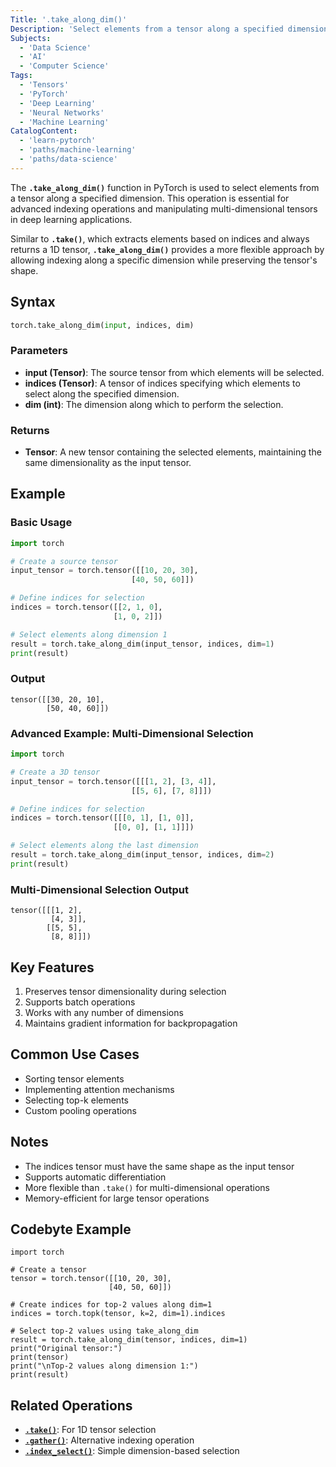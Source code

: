 ```yaml
---
Title: '.take_along_dim()'
Description: 'Select elements from a tensor along a specified dimension using indices.'
Subjects:
  - 'Data Science'
  - 'AI'
  - 'Computer Science'
Tags:
  - 'Tensors'
  - 'PyTorch'
  - 'Deep Learning'
  - 'Neural Networks'
  - 'Machine Learning'
CatalogContent:
  - 'learn-pytorch'
  - 'paths/machine-learning'
  - 'paths/data-science'
---
```


The **`.take_along_dim()`** function in PyTorch is used to select elements from a tensor along a specified dimension. This operation is essential for advanced indexing operations and manipulating multi-dimensional tensors in deep learning applications.

Similar to **`.take()`**, which extracts elements based on indices and always returns a 1D tensor, **`.take_along_dim()`** provides a more flexible approach by allowing indexing along a specific dimension while preserving the tensor's shape.

## Syntax

```python
torch.take_along_dim(input, indices, dim)
```

### Parameters

- **input (Tensor)**: The source tensor from which elements will be selected.
- **indices (Tensor)**: A tensor of indices specifying which elements to select along the specified dimension.
- **dim (int)**: The dimension along which to perform the selection.

### Returns

- **Tensor**: A new tensor containing the selected elements, maintaining the same dimensionality as the input tensor.

## Example

### Basic Usage

```python
import torch

# Create a source tensor
input_tensor = torch.tensor([[10, 20, 30], 
                           [40, 50, 60]])

# Define indices for selection
indices = torch.tensor([[2, 1, 0], 
                       [1, 0, 2]])

# Select elements along dimension 1
result = torch.take_along_dim(input_tensor, indices, dim=1)
print(result)
```

### Output

```
tensor([[30, 20, 10],
        [50, 40, 60]])
```

### Advanced Example: Multi-Dimensional Selection

```python
import torch

# Create a 3D tensor
input_tensor = torch.tensor([[[1, 2], [3, 4]], 
                           [[5, 6], [7, 8]]])

# Define indices for selection
indices = torch.tensor([[[0, 1], [1, 0]], 
                       [[0, 0], [1, 1]]])

# Select elements along the last dimension
result = torch.take_along_dim(input_tensor, indices, dim=2)
print(result)
```

### Multi-Dimensional Selection Output

```
tensor([[[1, 2],
         [4, 3]],
        [[5, 5],
         [8, 8]]])
```

## Key Features

1. Preserves tensor dimensionality during selection
2. Supports batch operations
3. Works with any number of dimensions
4. Maintains gradient information for backpropagation

## Common Use Cases

- Sorting tensor elements
- Implementing attention mechanisms
- Selecting top-k elements
- Custom pooling operations

## Notes

- The indices tensor must have the same shape as the input tensor
- Supports automatic differentiation
- More flexible than `.take()` for multi-dimensional operations
- Memory-efficient for large tensor operations

## Codebyte Example

```codebyte/python
import torch

# Create a tensor
tensor = torch.tensor([[10, 20, 30], 
                      [40, 50, 60]])

# Create indices for top-2 values along dim=1
indices = torch.topk(tensor, k=2, dim=1).indices

# Select top-2 values using take_along_dim
result = torch.take_along_dim(tensor, indices, dim=1)
print("Original tensor:")
print(tensor)
print("\nTop-2 values along dimension 1:")
print(result)
```

## Related Operations

- **[`.take()`](../take/take.md)**: For 1D tensor selection
- **[`.gather()`](../gather/gather.md)**: Alternative indexing operation
- **[`.index_select()`](../index-select/index-select.md)**: Simple dimension-based selection
